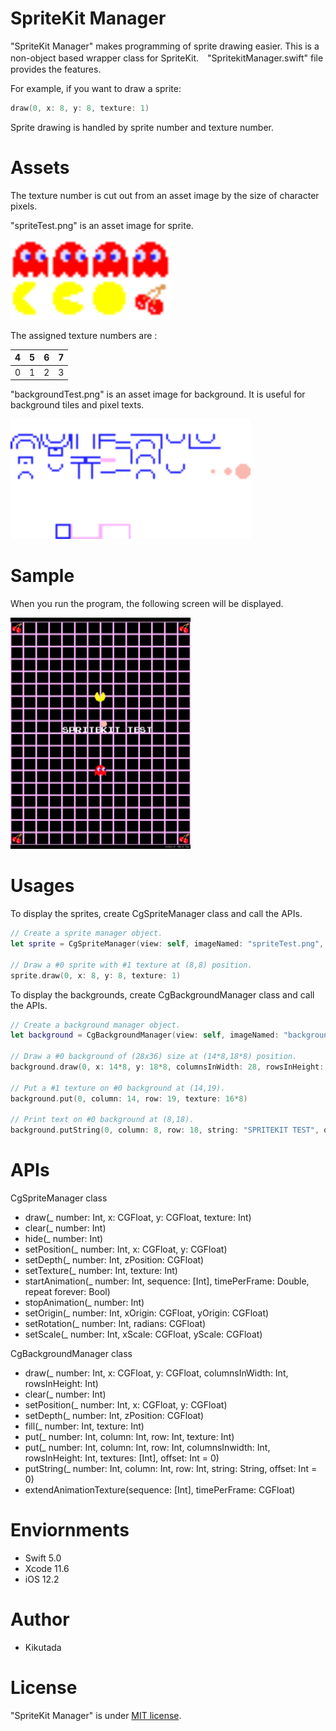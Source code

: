 # SpriteKit Manager

"SpriteKit Manager" makes programming of sprite drawing easier. This is a non-object based wrapper class for SpriteKit.　"SpritekitManager.swift" file provides the features.

For example, if you want to draw a sprite:

```swift
draw(0, x: 8, y: 8, texture: 1)
```

Sprite drawing is handled by sprite number and texture number.

# Assets

The texture number is cut out from an asset image by the size of character pixels.

"spriteTest.png" is an asset image for sprite. 

<img src="https://github.com/Kikutada/0001_SpritekitTest/blob/master/0001_SpritekitTest/Assets.xcassets/spriteTest.imageset/spriteTest.png?raw=true" width=256>

The assigned texture numbers are :

| 4 | 5 | 6 | 7 |
|---|---|---|---|
| 0 | 1 | 2 | 3 |


"backgroundTest.png" is an asset image for background. It is useful for background tiles and pixel texts.

<img src="https://github.com/Kikutada/0001_SpritekitTest/blob/master/0001_SpritekitTest/Assets.xcassets/backgroundTest.imageset/backgroundTest.png?raw=true" width=384>

# Sample

When you run the program, the following screen will be displayed.

<img src="https://github.com/Kikutada/0001_SpritekitTest/blob/master/imgaes/0001_spritekitTest.png?raw=true" width=288>

# Usages

To display the sprites, create CgSpriteManager class and call the APIs.

```swift
// Create a sprite manager object.
let sprite = CgSpriteManager(view: self, imageNamed: "spriteTest.png", width: 16, height: 16, maxNumber: 64)
        
// Draw a #0 sprite with #1 texture at (8,8) position.
sprite.draw(0, x: 8, y: 8, texture: 1)
```

To display the backgrounds, create CgBackgroundManager class and call the APIs.

```swift
// Create a background manager object.
let background = CgBackgroundManager(view: self, imageNamed: "backgroundTest.png", width: 8, height: 8, maxNumber: 2)

// Draw a #0 background of (28x36) size at (14*8,18*8) position.
background.draw(0, x: 14*8, y: 18*8, columnsInWidth: 28, rowsInHeight: 36)

// Put a #1 texture on #0 background at (14,19).
background.put(0, column: 14, row: 19, texture: 16*8)

// Print text on #0 background at (8,18).
background.putString(0, column: 8, row: 18, string: "SPRITEKIT TEST", offset: -16*2 /* ASCII offset */)
```


# APIs

CgSpriteManager class

 * draw(_ number: Int, x: CGFloat, y: CGFloat, texture: Int)
 * clear(_ number: Int)
 * hide(_ number: Int)
 * setPosition(_ number: Int, x: CGFloat, y: CGFloat)
 * setDepth(_ number: Int, zPosition: CGFloat)
 * setTexture(_ number: Int, texture: Int)
 * startAnimation(_ number: Int, sequence: [Int], timePerFrame: Double,  repeat forever: Bool)
 * stopAnimation(_ number: Int)
 * setOrigin(_ number: Int, xOrigin: CGFloat, yOrigin: CGFloat)
 * setRotation(_ number: Int, radians: CGFloat)
 * setScale(_ number: Int, xScale: CGFloat, yScale: CGFloat)

CgBackgroundManager class

* draw(_ number: Int, x: CGFloat, y: CGFloat, columnsInWidth: Int, rowsInHeight: Int)
* clear(_ number: Int)
* setPosition(_ number: Int, x: CGFloat, y: CGFloat)
* setDepth(_ number: Int, zPosition: CGFloat)
* fill(_ number: Int, texture: Int)
* put(_ number: Int, column: Int, row: Int, texture: Int)
* put(_ number: Int, column: Int, row: Int, columnsInwidth: Int, rowsInHeight: Int, textures: [Int], offset: Int = 0)
* putString(_ number: Int, column: Int, row: Int, string: String, offset: Int = 0)
* extendAnimationTexture(sequence: [Int], timePerFrame: CGFloat)

# Enviornments

* Swift 5.0
* Xcode 11.6
* iOS 12.2

# Author

* Kikutada

# License

"SpriteKit Manager" is under [MIT license](https://en.wikipedia.org/wiki/MIT_License).

